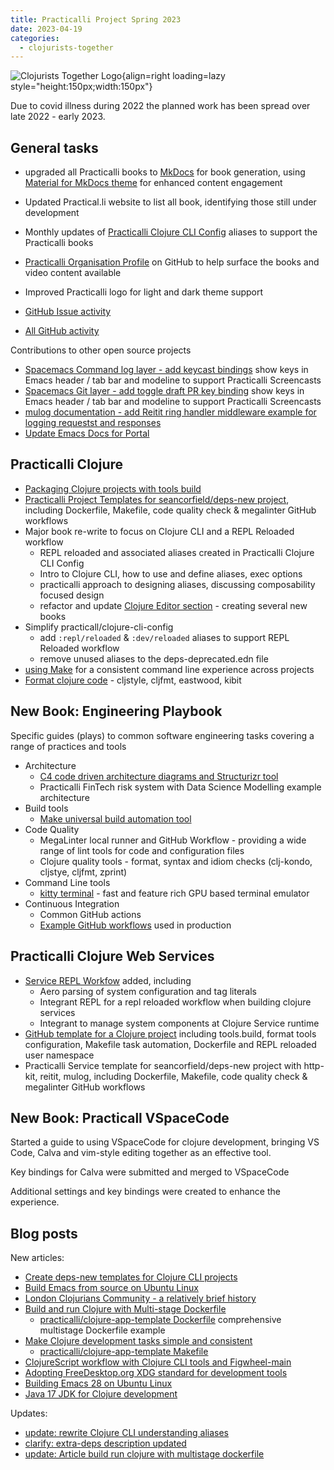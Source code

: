 ```yaml
---
title: Practicalli Project Spring 2023
date: 2023-04-19
categories:
  - clojurists-together
---
```


![Clojurists Together Logo](https://raw.githubusercontent.com/practicalli/graphic-design/live/buttons/practicalli-clojurists-together-button.svg){align=right loading=lazy style="height:150px;width:150px"}

Due to covid illness during 2022 the planned work has been spread over late 2022 - early 2023.

<!-- more -->

## General tasks

- upgraded all Practicalli books to [MkDocs](https://www.mkdocs.org/) for book generation, using [Material for MkDocs theme](https://squidfunk.github.io/mkdocs-material/) for enhanced content engagement
- Updated Practical.li website to list all book, identifying those still under development
- Monthly updates of [Practicalli Clojure CLI Config](https://github.com/practicalli/clojure-cli-config) aliases to support the Practicalli books
- [Practicalli Organisation Profile](https://github.com/practicalli) on GitHub to help surface the books and video content available
- Improved Practicalli logo for light and dark theme support

- [GitHub Issue activity](https://github.com/search?q=is%3Aissue+commenter%3Apracticalli-john)
- [All GitHub activity](https://github.com/search?q=commenter%3Apracticalli-john)

Contributions to other open source projects

- [Spacemacs Command log layer - add keycast bindings](https://github.com/syl20bnr/spacemacs/pull/15948) show keys in Emacs header / tab bar and modeline to support Practicalli Screencasts
- [Spacemacs Git layer - add toggle draft PR key binding](https://github.com/syl20bnr/spacemacs/pull/15553) show keys in Emacs header / tab bar and modeline to support Practicalli Screencasts
- [mulog documentation - add Reitit ring handler middleware example for logging requestst and responses](https://github.com/BrunoBonacci/mulog/pull/96)
- [Update Emacs Docs for Portal](https://github.com/djblue/portal/issues/171)


## Practicalli Clojure

- [Packaging Clojure projects with tools build](https://practical.li/clojure/clojure-cli/projects/tools-build/)
- [Practicalli Project Templates for seancorfield/deps-new project](https://github.com/practicalli/project-templates), including Dockerfile, Makefile, code quality check & megalinter GitHub workflows
- Major book re-write to focus on Clojure CLI and a REPL Reloaded workflow
    - REPL reloaded and associated aliases created in Practicalli Clojure CLI Config
    - Intro to Clojure CLI, how to use and define aliases, exec options
    - practicalli approach to designing aliases, discussing composability focused design
    - refactor and update [Clojure Editor section](https://practical.li/clojure/clojure-editors/) - creating several new books
- Simplify practicall/clojure-cli-config
    - add `:repl/reloaded` & `:dev/reloaded` aliases to support REPL Reloaded workflow
    - remove unused aliases to the deps-deprecated.edn file
- [using Make](https://practical.li/clojure/automation/make/) for a consistent command line experience across projects
- [Format clojure code](https://practical.li/clojure/clojure-cli/clojure-style/) - cljstyle, cljfmt, eastwood, kibit

## New Book: Engineering Playbook

Specific guides (plays) to common software engineering tasks covering a range of practices and tools

* Architecture
  - [C4 code driven architecture diagrams and Structurizr tool](https://practical.li/engineering-playbook/architecture/structurizr/)
  - Practicalli FinTech risk system with Data Science Modelling example architecture
* Build tools
  - [Make universal build automation tool](https://practical.li/engineering-playbook/build-tool/make/)
* Code Quality
  - MegaLinter local runner and GitHub Workflow - providing a wide range of lint tools for code and configuration files
  - Clojure quality tools - format, syntax and idiom checks (clj-kondo, cljstye, cljfmt, zprint)
* Command Line tools
  - [kitty terminal](https://practical.li/engineering-playbook/command-line/kitty-terminal/) - fast and feature rich GPU based terminal emulator
* Continuous Integration
  - Common GitHub actions
  - [Example GitHub workflows](https://practical.li/engineering-playbook/continuous-integration/github-workflow/) used in production


## Practicalli Clojure Web Services
- [Service REPL Workfow](https://practical.li/clojure-web-services/service-repl-workflow/) added, including
  - Aero parsing of system configuration and tag literals
  - Integrant REPL for a repl reloaded workflow when building clojure services
  - Integrant to manage system components at Clojure Service runtime
- [GitHub template for a Clojure project](https://github.com/practicalli/clojure-service-template/) including tools.build, format tools configuration, Makefile task automation, Dockerfile and REPL reloaded user namespace
- Practicalli Service template for seancorfield/deps-new project with http-kit, reitit, mulog, including Dockerfile, Makefile, code quality check & megalinter GitHub workflows


## New Book: Practicall VSpaceCode

Started a guide to using VSpaceCode for clojure development, bringing VS Code, Calva and vim-style editing together as an effective tool.

Key bindings for Calva were submitted and merged to VSpaceCode

Additional settings and key bindings were created to enhance the experience.


## Blog posts

New articles:

- [Create deps-new templates for Clojure CLI projects](https://practical.li/blog/posts/create-deps-new-template-for-clojure-cli-projects/)
- [Build Emacs from source on Ubuntu Linux](https://practical.li/blog/build-emacs-from-source-on-debian-linux/)
- [London Clojurians Community - a relatively brief history](https://practical.li/blog/posts/london-clojurians-community-a-brief-history/)
- [Build and run Clojure with Multi-stage Dockerfile](https://practical.li/blog/posts/build-and-run-clojure-with-multistage-dockerfile/)
    - [practicalli/clojure-app-template Dockerfile](https://github.com/practicalli/clojure-app-template/blob/main/Dockerfile) comprehensive multistage Dockerfile example
- [Make Clojure development tasks simple and consistent](https://practical.li/blog/posts/make-clojure-tasks-simple-and-consistent/)
    - [ practicalli/clojure-app-template Makefile](https://github.com/practicalli/clojure-app-template/blob/main/Makefile)
- [ClojureScript workflow with Clojure CLI tools and Figwheel-main](https://practical.li/blog/posts/clojurescript-workflow-with-clojure-cli-tools-and-figwheel-main/)
- [Adopting FreeDesktop.org XDG standard for development tools](https://practical.li/blog/posts/adopt-FreeDesktop.org-XDG-standard-for-configuration-files/)
- [Building Emacs 28 on Ubuntu Linux](https://practical.li/blog/posts/build-emacs-28-on-ubuntu/)
- [Java 17 JDK for Clojure development](https://practical.li/blog/posts/java-17-lts-for-clojure-development/)


Updates:

- [update: rewrite Clojure CLI understanding aliases](https://practical.li/clojure/clojure-cli/defining-aliases/)
- [clarify: extra-deps description updated](https://practical.li/clojure/clojure-cli/defining-aliases/#alias-keys)
- [update: Article build run clojure with multistage dockerfile](https://practical.li/blog/build-and-run-clojure-with-multi-stage-dockerfile/)
